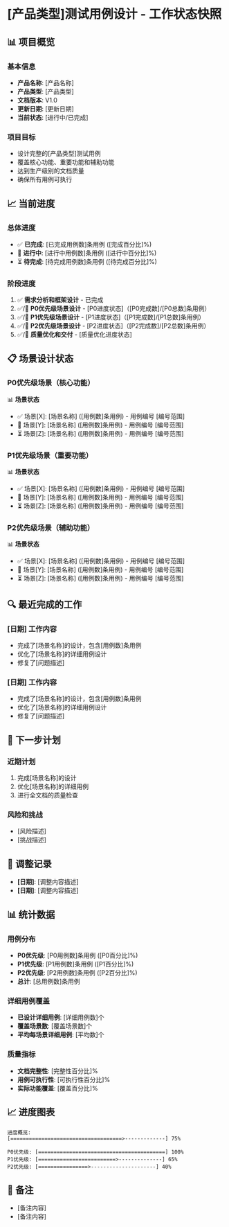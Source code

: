 # [产品类型]测试用例设计 - 工作状态快照

## 📊 项目概览

### 基本信息
- **产品名称**: [产品名称]
- **产品类型**: [产品类型]
- **文档版本**: V1.0
- **更新日期**: [更新日期]
- **当前状态**: [进行中/已完成]

### 项目目标
- 设计完整的[产品类型]测试用例
- 覆盖核心功能、重要功能和辅助功能
- 达到生产级别的文档质量
- 确保所有用例可执行

## 📈 当前进度

### 总体进度
- ✅ **已完成**: [已完成用例数]条用例 ([完成百分比]%)
- 🔄 **进行中**: [进行中用例数]条用例 ([进行中百分比]%)
- ⏳ **待完成**: [待完成用例数]条用例 ([待完成百分比]%)

### 阶段进度
1. ✅ **需求分析和框架设计** - 已完成
2. ✅/🔄 **P0优先级场景设计** - [P0进度状态]（[P0完成数]/[P0总数]条用例）
3. ✅/🔄 **P1优先级场景设计** - [P1进度状态]（[P1完成数]/[P1总数]条用例）
4. ✅/🔄 **P2优先级场景设计** - [P2进度状态]（[P2完成数]/[P2总数]条用例）
5. ✅/🔄 **质量优化和交付** - [质量优化进度状态]

## 📋 场景设计状态

### P0优先级场景（核心功能）
📊 **场景状态**
- ✅ 场景[X]: [场景名称] ([用例数]条用例) - 用例编号 [编号范围]
- 🔄 场景[Y]: [场景名称] ([用例数]条用例) - 用例编号 [编号范围]
- ⏳ 场景[Z]: [场景名称] ([用例数]条用例) - 用例编号 [编号范围]

### P1优先级场景（重要功能）
📊 **场景状态**
- ✅ 场景[X]: [场景名称] ([用例数]条用例) - 用例编号 [编号范围]
- 🔄 场景[Y]: [场景名称] ([用例数]条用例) - 用例编号 [编号范围]
- ⏳ 场景[Z]: [场景名称] ([用例数]条用例) - 用例编号 [编号范围]

### P2优先级场景（辅助功能）
📊 **场景状态**
- ✅ 场景[X]: [场景名称] ([用例数]条用例) - 用例编号 [编号范围]
- 🔄 场景[Y]: [场景名称] ([用例数]条用例) - 用例编号 [编号范围]
- ⏳ 场景[Z]: [场景名称] ([用例数]条用例) - 用例编号 [编号范围]

## 🔍 最近完成的工作

### [日期] 工作内容
- 完成了[场景名称]的设计，包含[用例数]条用例
- 优化了[场景名称]的详细用例设计
- 修复了[问题描述]

### [日期] 工作内容
- 完成了[场景名称]的设计，包含[用例数]条用例
- 优化了[场景名称]的详细用例设计
- 修复了[问题描述]

## 📝 下一步计划

### 近期计划
1. 完成[场景名称]的设计
2. 优化[场景名称]的详细用例
3. 进行全文档的质量检查

### 风险和挑战
- [风险描述]
- [挑战描述]

## 🔄 调整记录
- **[日期]**: [调整内容描述]
- **[日期]**: [调整内容描述]

## 📊 统计数据

### 用例分布
- **P0优先级**: [P0用例数]条用例 ([P0百分比]%)
- **P1优先级**: [P1用例数]条用例 ([P1百分比]%)
- **P2优先级**: [P2用例数]条用例 ([P2百分比]%)
- **总计**: [总用例数]条用例

### 详细用例覆盖
- **已设计详细用例**: [详细用例数]个
- **覆盖场景数**: [覆盖场景数]个
- **平均每场景详细用例**: [平均数]个

### 质量指标
- **文档完整性**: [完整性百分比]%
- **用例可执行性**: [可执行性百分比]%
- **实际功能覆盖**: [覆盖百分比]%

## 📈 进度图表

```
进度概览:
[====================================>-------------] 75%

P0优先级: [=========================================] 100%
P1优先级: [=========================>--------------] 65%
P2优先级: [================>---------------------] 40%
```

## 📌 备注
- [备注内容]
- [备注内容]
